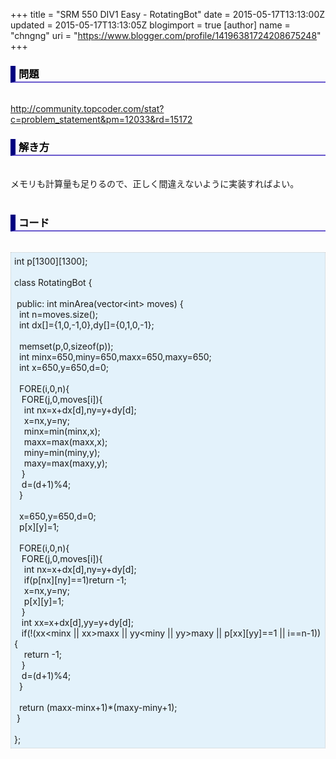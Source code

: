 +++
title = "SRM 550 DIV1 Easy - RotatingBot"
date = 2015-05-17T13:13:00Z
updated = 2015-05-17T13:13:05Z
blogimport = true 
[author]
	name = "chngng"
	uri = "https://www.blogger.com/profile/14196381724208675248"
+++

<div dir="ltr" style="text-align: left;" trbidi="on"><h3 style="border-bottom: 2px solid slateblue; border-left: 8px solid navy; color: black; padding: 0px 0px 1px 5px;">問題 <br /></h3><br /><a href="http://community.topcoder.com/stat?c=problem_statement&amp;pm=12033&amp;rd=15172" target="_blank">http://community.topcoder.com/stat?c=problem_statement&amp;pm=12033&amp;rd=15172</a><br /><h3 style="border-bottom: 2px solid slateblue; border-left: 8px solid navy; color: black; padding: 0px 0px 1px 5px;">解き方 </h3><br />メモリも計算量も足りるので、正しく間違えないように実装すればよい。<br /><br /><h3 style="border-bottom: 2px solid slateblue; border-left: 8px solid navy; color: black; padding: 0px 0px 1px 5px;">コード </h3><br /><div style="background-color: #e3f2fb; border: 1px dotted #CCCCCC; padding: 5px;">int p[1300][1300];<br /><br />class RotatingBot {<br /><br /><span class="Apple-tab-span" style="white-space: pre;"> </span>public: int minArea(vector&lt;int&gt; moves) {<br /><span class="Apple-tab-span" style="white-space: pre;">  </span>int n=moves.size();<br /><span class="Apple-tab-span" style="white-space: pre;">  </span>int dx[]={1,0,-1,0},dy[]={0,1,0,-1};<br /><br /><span class="Apple-tab-span" style="white-space: pre;">  </span>memset(p,0,sizeof(p));<br /><span class="Apple-tab-span" style="white-space: pre;">  </span>int minx=650,miny=650,maxx=650,maxy=650;<br /><span class="Apple-tab-span" style="white-space: pre;">  </span>int x=650,y=650,d=0;<br /><br /><span class="Apple-tab-span" style="white-space: pre;">  </span>FORE(i,0,n){<br /><span class="Apple-tab-span" style="white-space: pre;">   </span>FORE(j,0,moves[i]){<br /><span class="Apple-tab-span" style="white-space: pre;">    </span>int nx=x+dx[d],ny=y+dy[d];<br /><span class="Apple-tab-span" style="white-space: pre;">    </span>x=nx,y=ny;<br /><span class="Apple-tab-span" style="white-space: pre;">    </span>minx=min(minx,x);<br /><span class="Apple-tab-span" style="white-space: pre;">    </span>maxx=max(maxx,x);<br /><span class="Apple-tab-span" style="white-space: pre;">    </span>miny=min(miny,y);<br /><span class="Apple-tab-span" style="white-space: pre;">    </span>maxy=max(maxy,y);<br /><span class="Apple-tab-span" style="white-space: pre;">   </span>}<br /><span class="Apple-tab-span" style="white-space: pre;">   </span>d=(d+1)%4;<br /><span class="Apple-tab-span" style="white-space: pre;">  </span>}<br /><br /><span class="Apple-tab-span" style="white-space: pre;">  </span>x=650,y=650,d=0;<br /><span class="Apple-tab-span" style="white-space: pre;">  </span>p[x][y]=1;<br /><br /><span class="Apple-tab-span" style="white-space: pre;">  </span>FORE(i,0,n){<br /><span class="Apple-tab-span" style="white-space: pre;">   </span>FORE(j,0,moves[i]){<br /><span class="Apple-tab-span" style="white-space: pre;">    </span>int nx=x+dx[d],ny=y+dy[d];<br /><span class="Apple-tab-span" style="white-space: pre;">    </span>if(p[nx][ny]==1)return -1;<br /><span class="Apple-tab-span" style="white-space: pre;">    </span>x=nx,y=ny;<br /><span class="Apple-tab-span" style="white-space: pre;">    </span>p[x][y]=1;<br /><span class="Apple-tab-span" style="white-space: pre;">   </span>}<br /><span class="Apple-tab-span" style="white-space: pre;">   </span>int xx=x+dx[d],yy=y+dy[d];<br /><span class="Apple-tab-span" style="white-space: pre;">   </span>if(!(xx&lt;minx || xx&gt;maxx || yy&lt;miny || yy&gt;maxy || p[xx][yy]==1 || i==n-1)){<br /><span class="Apple-tab-span" style="white-space: pre;">    </span>return -1;<br /><span class="Apple-tab-span" style="white-space: pre;">   </span>}<br /><span class="Apple-tab-span" style="white-space: pre;">   </span>d=(d+1)%4;<br /><span class="Apple-tab-span" style="white-space: pre;">  </span>}<br /><br /><span class="Apple-tab-span" style="white-space: pre;">  </span>return (maxx-minx+1)*(maxy-miny+1);<br /><span class="Apple-tab-span" style="white-space: pre;"> </span>}<br /><br />};</div></div>
